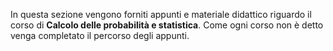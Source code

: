 In questa sezione vengono forniti appunti e materiale didattico riguardo il corso di **Calcolo delle probabilità e statistica**. Come ogni corso non è detto venga completato il percorso degli appunti.